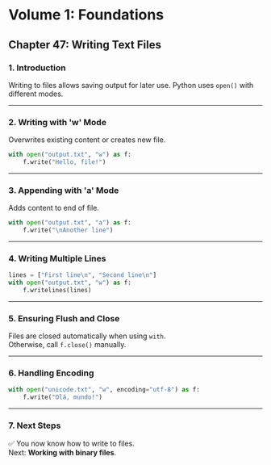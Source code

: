 # Volume 1: Foundations
## Chapter 47: Writing Text Files

### 1. Introduction
Writing to files allows saving output for later use. Python uses `open()` with different modes.

---

### 2. Writing with 'w' Mode
Overwrites existing content or creates new file.

```python
with open("output.txt", "w") as f:
    f.write("Hello, file!")
```

---

### 3. Appending with 'a' Mode
Adds content to end of file.

```python
with open("output.txt", "a") as f:
    f.write("\nAnother line")
```

---

### 4. Writing Multiple Lines
```python
lines = ["First line\n", "Second line\n"]
with open("output.txt", "w") as f:
    f.writelines(lines)
```

---

### 5. Ensuring Flush and Close
Files are closed automatically when using `with`.  
Otherwise, call `f.close()` manually.

---

### 6. Handling Encoding
```python
with open("unicode.txt", "w", encoding="utf-8") as f:
    f.write("Olá, mundo!")
```

---

### 7. Next Steps
✅ You now know how to write to files.  
Next: **Working with binary files**.

